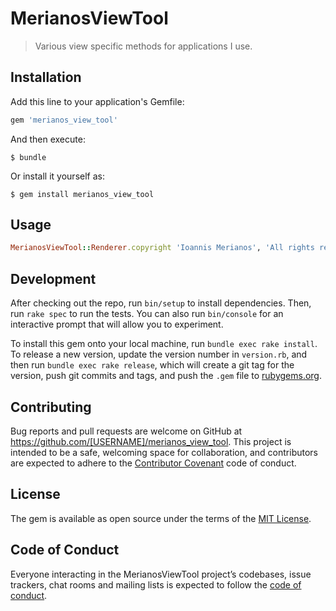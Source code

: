 # MerianosViewTool

> Various view specific methods for applications I use.

## Installation

Add this line to your application's Gemfile:

```ruby
gem 'merianos_view_tool'
```

And then execute:

    $ bundle

Or install it yourself as:

    $ gem install merianos_view_tool

## Usage

```ruby
MerianosViewTool::Renderer.copyright 'Ioannis Merianos', 'All rights reserved'
```

## Development

After checking out the repo, run `bin/setup` to install dependencies. Then, run `rake spec` to run the tests. You can also run `bin/console` for an interactive prompt that will allow you to experiment.

To install this gem onto your local machine, run `bundle exec rake install`. To release a new version, update the version number in `version.rb`, and then run `bundle exec rake release`, which will create a git tag for the version, push git commits and tags, and push the `.gem` file to [rubygems.org](https://rubygems.org).

## Contributing

Bug reports and pull requests are welcome on GitHub at https://github.com/[USERNAME]/merianos_view_tool. This project is intended to be a safe, welcoming space for collaboration, and contributors are expected to adhere to the [Contributor Covenant](http://contributor-covenant.org) code of conduct.

## License

The gem is available as open source under the terms of the [MIT License](https://opensource.org/licenses/MIT).

## Code of Conduct

Everyone interacting in the MerianosViewTool project’s codebases, issue trackers, chat rooms and mailing lists is expected to follow the [code of conduct](https://github.com/[USERNAME]/merianos_view_tool/blob/master/CODE_OF_CONDUCT.md).
